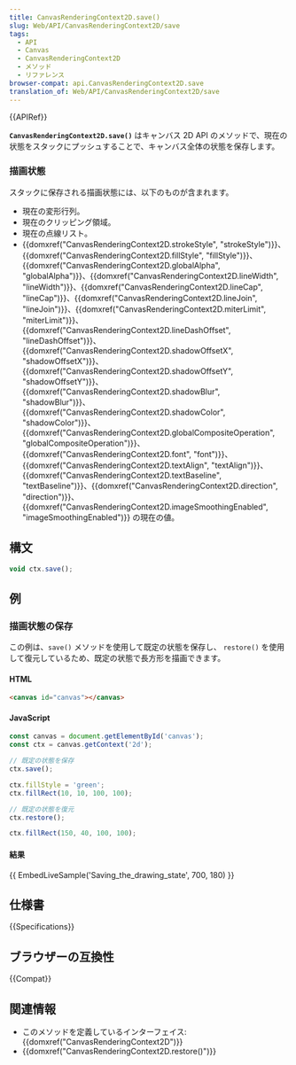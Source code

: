 ```yaml
---
title: CanvasRenderingContext2D.save()
slug: Web/API/CanvasRenderingContext2D/save
tags:
  - API
  - Canvas
  - CanvasRenderingContext2D
  - メソッド
  - リファレンス
browser-compat: api.CanvasRenderingContext2D.save
translation_of: Web/API/CanvasRenderingContext2D/save
---
```

{{APIRef}}

**`CanvasRenderingContext2D.save()`** はキャンバス 2D API のメソッドで、現在の状態をスタックにプッシュすることで、キャンバス全体の状態を保存します。

### 描画状態

スタックに保存される描画状態には、以下のものが含まれます。

- 現在の変形行列。
- 現在のクリッピング領域。
- 現在の点線リスト。
- {{domxref("CanvasRenderingContext2D.strokeStyle", "strokeStyle")}}、 {{domxref("CanvasRenderingContext2D.fillStyle", "fillStyle")}}、{{domxref("CanvasRenderingContext2D.globalAlpha", "globalAlpha")}}、{{domxref("CanvasRenderingContext2D.lineWidth", "lineWidth")}}、{{domxref("CanvasRenderingContext2D.lineCap", "lineCap")}}、{{domxref("CanvasRenderingContext2D.lineJoin", "lineJoin")}}、{{domxref("CanvasRenderingContext2D.miterLimit", "miterLimit")}}、{{domxref("CanvasRenderingContext2D.lineDashOffset", "lineDashOffset")}}、{{domxref("CanvasRenderingContext2D.shadowOffsetX", "shadowOffsetX")}}、{{domxref("CanvasRenderingContext2D.shadowOffsetY", "shadowOffsetY")}}、{{domxref("CanvasRenderingContext2D.shadowBlur", "shadowBlur")}}、{{domxref("CanvasRenderingContext2D.shadowColor", "shadowColor")}}、{{domxref("CanvasRenderingContext2D.globalCompositeOperation", "globalCompositeOperation")}}、{{domxref("CanvasRenderingContext2D.font", "font")}}、{{domxref("CanvasRenderingContext2D.textAlign", "textAlign")}}、{{domxref("CanvasRenderingContext2D.textBaseline", "textBaseline")}}、{{domxref("CanvasRenderingContext2D.direction", "direction")}}、{{domxref("CanvasRenderingContext2D.imageSmoothingEnabled", "imageSmoothingEnabled")}} の現在の値。

## 構文

```js
void ctx.save();
```

## 例

### 描画状態の保存

この例は、`save()` メソッドを使用して既定の状態を保存し、 `restore()` を使用して復元しているため、既定の状態で長方形を描画できます。

#### HTML

```html
<canvas id="canvas"></canvas>
```

#### JavaScript

```js
const canvas = document.getElementById('canvas');
const ctx = canvas.getContext('2d');

// 既定の状態を保存
ctx.save();

ctx.fillStyle = 'green';
ctx.fillRect(10, 10, 100, 100);

// 既定の状態を復元
ctx.restore();

ctx.fillRect(150, 40, 100, 100);
```

#### 結果

{{ EmbedLiveSample('Saving_the_drawing_state', 700, 180) }}

## 仕様書

{{Specifications}}

## ブラウザーの互換性

{{Compat}}

## 関連情報

- このメソッドを定義しているインターフェイス: {{domxref("CanvasRenderingContext2D")}}
- {{domxref("CanvasRenderingContext2D.restore()")}}
